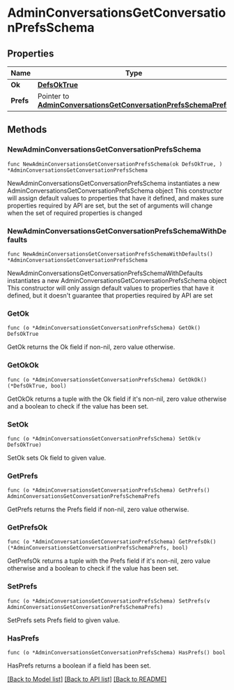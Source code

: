 # AdminConversationsGetConversationPrefsSchema

## Properties

Name | Type | Description | Notes
------------ | ------------- | ------------- | -------------
**Ok** | [**DefsOkTrue**](DefsOkTrue.md) |  | 
**Prefs** | Pointer to [**AdminConversationsGetConversationPrefsSchemaPrefs**](AdminConversationsGetConversationPrefsSchemaPrefs.md) |  | [optional] 

## Methods

### NewAdminConversationsGetConversationPrefsSchema

`func NewAdminConversationsGetConversationPrefsSchema(ok DefsOkTrue, ) *AdminConversationsGetConversationPrefsSchema`

NewAdminConversationsGetConversationPrefsSchema instantiates a new AdminConversationsGetConversationPrefsSchema object
This constructor will assign default values to properties that have it defined,
and makes sure properties required by API are set, but the set of arguments
will change when the set of required properties is changed

### NewAdminConversationsGetConversationPrefsSchemaWithDefaults

`func NewAdminConversationsGetConversationPrefsSchemaWithDefaults() *AdminConversationsGetConversationPrefsSchema`

NewAdminConversationsGetConversationPrefsSchemaWithDefaults instantiates a new AdminConversationsGetConversationPrefsSchema object
This constructor will only assign default values to properties that have it defined,
but it doesn't guarantee that properties required by API are set

### GetOk

`func (o *AdminConversationsGetConversationPrefsSchema) GetOk() DefsOkTrue`

GetOk returns the Ok field if non-nil, zero value otherwise.

### GetOkOk

`func (o *AdminConversationsGetConversationPrefsSchema) GetOkOk() (*DefsOkTrue, bool)`

GetOkOk returns a tuple with the Ok field if it's non-nil, zero value otherwise
and a boolean to check if the value has been set.

### SetOk

`func (o *AdminConversationsGetConversationPrefsSchema) SetOk(v DefsOkTrue)`

SetOk sets Ok field to given value.


### GetPrefs

`func (o *AdminConversationsGetConversationPrefsSchema) GetPrefs() AdminConversationsGetConversationPrefsSchemaPrefs`

GetPrefs returns the Prefs field if non-nil, zero value otherwise.

### GetPrefsOk

`func (o *AdminConversationsGetConversationPrefsSchema) GetPrefsOk() (*AdminConversationsGetConversationPrefsSchemaPrefs, bool)`

GetPrefsOk returns a tuple with the Prefs field if it's non-nil, zero value otherwise
and a boolean to check if the value has been set.

### SetPrefs

`func (o *AdminConversationsGetConversationPrefsSchema) SetPrefs(v AdminConversationsGetConversationPrefsSchemaPrefs)`

SetPrefs sets Prefs field to given value.

### HasPrefs

`func (o *AdminConversationsGetConversationPrefsSchema) HasPrefs() bool`

HasPrefs returns a boolean if a field has been set.


[[Back to Model list]](../README.md#documentation-for-models) [[Back to API list]](../README.md#documentation-for-api-endpoints) [[Back to README]](../README.md)



